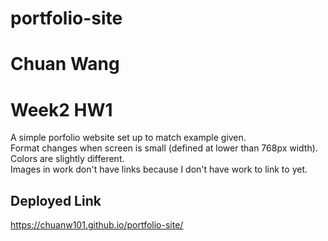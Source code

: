 # portfolio-site
# Chuan Wang
# Week2 HW1
A simple porfolio website set up to match example given.<br>
Format changes when screen is small (defined at lower than 768px width). <br>
Colors are slightly different.<br>
Images in work don't have links because I don't have work to link to yet.</br>

## Deployed Link
https://chuanw101.github.io/portfolio-site/